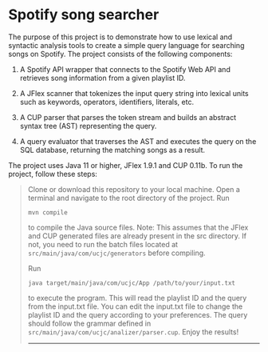 # Spotify song searcher

The purpose of this project is to demonstrate how to use lexical and syntactic analysis tools to create a simple query language for searching songs on Spotify. The project consists of the following components:

1. A Spotify API wrapper that connects to the Spotify Web API and retrieves song information from a given playlist ID.

2. A JFlex scanner that tokenizes the input query string into lexical units such as keywords, operators, identifiers, literals, etc.

3. A CUP parser that parses the token stream and builds an abstract syntax tree (AST) representing the query.

4. A query evaluator that traverses the AST and executes the query on the SQL database, returning the matching songs as a result.

The project uses Java 11 or higher, JFlex 1.9.1 and CUP 0.11b. To run the project, follow these steps:

> Clone or download this repository to your local machine.
> Open a terminal and navigate to the root directory of the project.
> Run
>
> ```
> mvn compile
> ```
> to compile the Java source files. Note: This assumes that the JFlex and CUP generated files are already present in the src directory. If not, you need to run the batch files located at `src/main/java/com/ucjc/generators` before compiling.
>
> Run
>
> ```
> java target/main/java/com/ucjc/App /path/to/your/input.txt
> ```
> to execute the program. This will read the playlist ID and the query from the input.txt file. You can edit the input.txt file to change the playlist ID and the query according to your preferences. The query should follow the grammar defined in `src/main/java/com/ucjc/analizer/parser.cup`.
> Enjoy the results!
>
> ---
